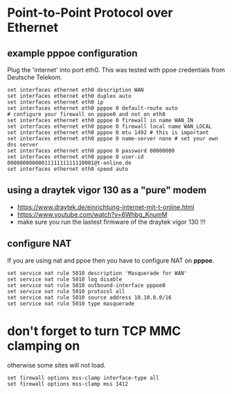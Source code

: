 # Point-to-Point Protocol over Ethernet

## example pppoe configuration
Plug the 'internet' into port eth0. This was tested with ppoe credentials from Deutsche Telekom.

```
set interfaces ethernet eth0 description WAN
set interfaces ethernet eth0 duplex auto
set interfaces ethernet eth0 ip
set interfaces ethernet eth0 pppoe 0 default-route auto
# configure your firewall on pppoe0 and not on eth0
set interfaces ethernet eth0 pppoe 0 firewall in name WAN_IN
set interfaces ethernet eth0 pppoe 0 firewall local name WAN_LOCAL
set interfaces ethernet eth0 pppoe 0 mtu 1492 # this is important
set interfaces ethernet eth0 pppoe 0 name-server none # set your own dns server
set interfaces ethernet eth0 pppoe 0 password 00000000
set interfaces ethernet eth0 pppoe 0 user-id 0000000000001111111111110001@t-online.de
set interfaces ethernet eth0 speed auto
```

## using a draytek vigor 130 as a "pure" modem
- https://www.draytek.de/einrichtung-internet-mit-t-online.html
- https://www.youtube.com/watch?v=6Whbg_KnumM
- make sure you run the lastest firmware of the draytek vigor 130 !!!

## configure NAT
If you are using nat and ppoe then you have to configure NAT on **pppoe**. 

```
set service nat rule 5010 description 'Masquerade for WAN'
set service nat rule 5010 log disable
set service nat rule 5010 outbound-interface pppoe0
set service nat rule 5010 protocol all
set service nat rule 5010 source address 10.10.0.0/16
set service nat rule 5010 type masquerade
```


# don't forget to turn TCP MMC clamping on
otherwise some sites will not load.
```
set firewall options mss-clamp interface-type all
set firewall options mss-clamp mss 1412
```
